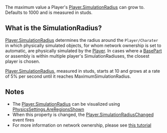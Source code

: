 The maximum value a Player's [Player.SimulationRadius](https://developer.roblox.com/en-us/api-reference/property/Player/SimulationRadius) can grow to. Defaults to 1000 and is measured in studs.

What is the SimulationRadius?
-----------------------------

[Player.SimulationRadius](https://developer.roblox.com/en-us/api-reference/property/Player/SimulationRadius) determines the radius around the `Player/Charater` in which physically simulated objects, for whom network ownership is set to automatic, are physically simulated by the [Player](https://developer.roblox.com/en-us/api-reference/class/Player). In cases where a [BasePart](https://developer.roblox.com/en-us/api-reference/class/BasePart) or assembly is within multiple player's SimulationRadiuses, the closest player is chosen.

[Player.SimulationRadius](https://developer.roblox.com/en-us/api-reference/property/Player/SimulationRadius), measured in studs, starts at 10 and grows at a rate of 5% per second until it reaches MaximumSimulationRadius.

Notes
-----

*   The [Player.SimulationRadius](https://developer.roblox.com/en-us/api-reference/property/Player/SimulationRadius) can be visualized using [PhysicsSettings.AreRegionsShown](https://developer.roblox.com/en-us/api-reference/property/PhysicsSettings/AreRegionsShown)
*   When this property is changed, the [Player.SimulationRadiusChanged](https://developer.roblox.com/en-us/api-reference/event/Player/SimulationRadiusChanged) event fires
*   For more information on network ownership, please see [this tutorial](http://robloxdev.com/articles/Network-Ownership)